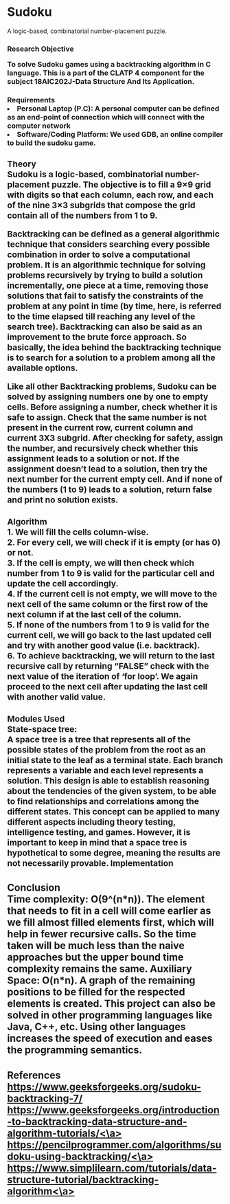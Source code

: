 # Sudoku
A logic-based, combinatorial number-placement puzzle.<br>

<h3>Research Objective<br>
  
To solve Sudoku games using a backtracking algorithm in C language. This is a part of the CLATP 4 component for the subject 18AIC202J-Data Structure And Its Application.
  
<h3>Requirements<br>
<li>Personal Laptop (P.C): A personal computer can be defined as an end-point of connection which will connect with the computer network<br>
<li>Software/Coding Platform: We used GDB, an online compiler to build the sudoku game.<br>
  
<h3>Theory<br>
Sudoku is a logic-based, combinatorial number-placement puzzle. The objective is to fill a 9×9 grid with digits so that each column, each row, and each of the nine 3×3 subgrids that compose the grid contain all of the numbers from 1 to 9.<br>

Backtracking can be defined as a general algorithmic technique that considers searching every possible combination in order to solve a computational problem. It is an algorithmic technique for solving problems recursively by trying to build a solution incrementally, one piece at a time, removing those solutions that fail to satisfy the constraints of the problem at any point in time (by time, here, is referred to the time elapsed till reaching any level of the search tree).  Backtracking can also be said as an improvement to the brute force approach. So basically, the idea behind the backtracking technique is to search for a solution to a problem among all the available options. <br>
  
Like all other Backtracking problems, Sudoku can be solved by assigning numbers one by one to empty cells. Before assigning a number, check whether it is safe to assign. Check that the same number is not present in the current row, current column and current 3X3 subgrid. After checking for safety, assign the number, and recursively check whether this assignment leads to a solution or not. If the assignment doesn’t lead to a solution, then try the next number for the current empty cell. And if none of the numbers (1 to 9) leads to a solution, return false and print no solution exists.<br>
  
<h3>Algorithm<br>
1. We will fill the cells column-wise.<br>
2. For every cell, we will check if it is empty (or has 0) or not.<br>
3. If the cell is empty, we will then check which number from 1 to 9 is valid for the particular cell and update the cell accordingly.<br>
4. If the current cell is not empty, we will move to the next cell of the same column or the first row of the next column if at the last cell of the column.<br>
5. If none of the numbers from 1 to 9 is valid for the current cell, we will go back to the last updated cell and try with another good value (i.e. backtrack). <br>
6. To achieve backtracking, we will return to the last recursive call by returning “FALSE” check with the next value of the iteration of ‘for loop’. We again proceed to the next cell after updating the last cell with another valid value.<br>
  
<h3>Modules Used<br>
<b>State-space tree: <br>
A space tree is a tree that represents all of the possible states of the problem from the root as an initial state to the leaf as a terminal state. Each branch represents a variable and each level represents a solution. This design is able to establish reasoning about the tendencies of the given system, to be able to find relationships and correlations among the different states. This concept can be applied to many different aspects including theory testing, intelligence testing, and games. However, it is important to keep in mind that a space tree is hypothetical to some degree, meaning the results are not necessarily provable.
Implementation<br>

<h3>Conclusion<br>
Time complexity: O(9^(n*n)).  The element that needs to fit in a cell will come earlier as we fill almost filled elements first, which will help in fewer recursive calls. So the time taken will be much less than the naive approaches but the upper bound time complexity remains the same.
Auxiliary Space: O(n*n).  A graph of the remaining positions to be filled for the respected elements is created.
This project can also be solved in other programming languages like Java, C++, etc.  Using other languages increases the speed of execution and eases the programming semantics.
  
<h3>References<br>
<a href="https://www.geeksforgeeks.org/sudoku-backtracking-7/">https://www.geeksforgeeks.org/sudoku-backtracking-7/</a><br>
<a href="https://www.geeksforgeeks.org/introduction-to-backtracking-data-structure-and-algorithm-tutorials/">https://www.geeksforgeeks.org/introduction-to-backtracking-data-structure-and-algorithm-tutorials/<\a><br>
<a href="https://pencilprogrammer.com/algorithms/sudoku-using-backtracking/">https://pencilprogrammer.com/algorithms/sudoku-using-backtracking/<\a><br>
<a href="https://www.simplilearn.com/tutorials/data-structure-tutorial/backtracking-algorithm">https://www.simplilearn.com/tutorials/data-structure-tutorial/backtracking-algorithm<\a><br>

